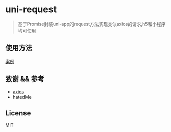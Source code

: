 # uni-request
> 基于Promise封装uni-app的request方法实现类似axios的请求,h5和小程序均可使用

## 使用方法

[案例](https://www.jianshu.com/p/08ff860466b6)

## 致谢 && 参考
* [axios](https://github.com/axios/axios)
* hatedMe


## License

MIT
